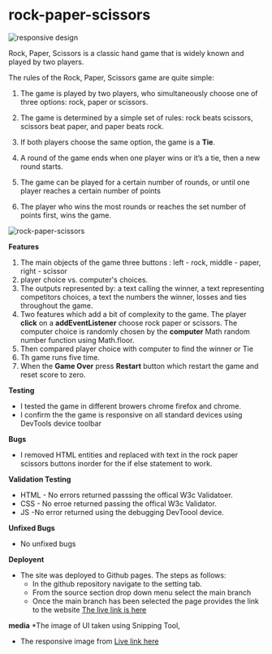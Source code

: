 # rock-paper-scissors




![responsive design](images/design.PNG)





Rock, Paper, Scissors is a classic hand game that is widely known and played by two players.

The rules of the Rock, Paper, Scissors game are quite simple:

1. The game is played by two players, who simultaneously choose one of three options:
   rock, paper or scissors.

2. The game is determined by a simple set of rules: rock beats scissors, scissors beat
  paper, and paper beats rock.
 
3. If both players choose the same option, the game is a **Tie**.

4. A round of the game ends when one player wins or it’s a tie, then a new round starts.

5. The game can be played for a certain number of rounds, or until one player reaches
  a certain number of points

6. The player who wins the most rounds or reaches the set number of points first, wins 
   the game.



![rock-paper-scissors](images/image.png)




**Features**
1. The main objects of the game  three buttons : left - rock, middle - paper, right - scissor
2.  player choice vs. computer's choices.
3. The outputs represented by: a text calling the winner, a text representing 
   competitors choices, a text the numbers the winner, losses and ties throughout the game.
4. Two features which add a bit of complexity to the game. The player **click** on a **addEventListener** choose 
   rock paper or scissors. The computer choice is  randomly chosen by the **computer** Math random number function 
   using Math.floor.
5. Then compared player choice with computer to find the winner  or Tie
6. Th  game runs five time.
7. When the **Game Over**  press **Restart** button which restart the game and reset score to zero.
   


**Testing**
* I tested the game in  different browers chrome firefox and chrome.
* I confirm the the game is responsive on all standard devices using DevTools device toolbar

**Bugs**

 * I removed HTML entities and replaced with text in the  rock paper scissors buttons inorder for the if else 
   statement to work.


**Validation Testing**
* HTML - No errors returned passsing  the offical W3c Validatoer.
* CSS  - No erroe returned passing the  offical W3c Validator.
* JS    -No error returned using the debugging DevToool device.

**Unfixed Bugs**
* No unfixed bugs

**Deployent**
* The site was deployed to Github pages. The steps as follows:
   * In the github repository navigate to the setting tab.
   * From the source section drop down menu select the main branch
   * Once the main branch has been selected  the page provides the link to the website
     [The live link is here ](https://julielk.github.io/rock-paper-scissors/) 



**media**
*The image of UI taken using Snipping Tool,
* The responsive image from [Live link here](https://ui.dev/amiresponsive)







